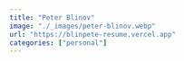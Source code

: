 ```yaml
---
title: "Peter Blinov"
image: "./_images/peter-blinov.webp"
url: "https://blinpete-resume.vercel.app"
categories: ["personal"]
---
```

